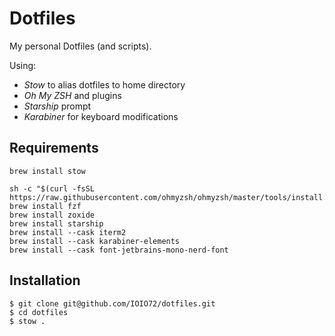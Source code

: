 # Dotfiles

My personal Dotfiles (and scripts).

Using:

* _Stow_ to alias dotfiles to home directory
* _Oh My ZSH_ and plugins
* _Starship_ prompt
* _Karabiner_ for keyboard modifications

## Requirements

```
brew install stow
```

```
sh -c "$(curl -fsSL https://raw.githubusercontent.com/ohmyzsh/ohmyzsh/master/tools/install.sh)"
brew install fzf
brew install zoxide
brew install starship
brew install --cask iterm2
brew install --cask karabiner-elements
brew install --cask font-jetbrains-mono-nerd-font
```

## Installation

```
$ git clone git@github.com/IOIO72/dotfiles.git
$ cd dotfiles
$ stow .
```
